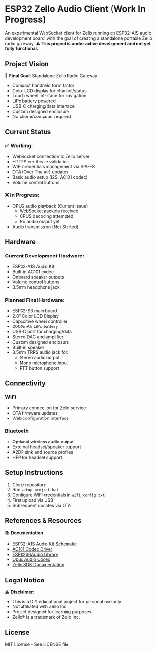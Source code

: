 # ESP32 Zello Audio Client (Work In Progress)

An experimental WebSocket client for Zello running on ESP32-A1S audio development board, with the goal of creating a standalone portable Zello radio gateway. 
**⚠️ This project is under active development and not yet fully functional.**

## Project Vision

🎯 **Final Goal**: Standalone Zello Radio Gateway
- Compact handheld form factor
- Color LCD display for channel/status
- Touch wheel interface for navigation
- LiPo battery powered
- USB-C charging/data interface
- Custom designed enclosure
- No phone/computer required

## Current Status

### ✅ Working:
- WebSocket connection to Zello server
- HTTPS certificate validation
- WiFi credentials management via SPIFFS
- OTA (Over The Air) updates
- Basic audio setup (I2S, AC101 codec)
- Volume control buttons

### ❌ In Progress:
- OPUS audio playback (Current Issue)
  - WebSocket packets received
  - OPUS decoding attempted
  - No audio output yet
- Audio transmission (Not Started)

## Hardware

### Current Development Hardware:
- ESP32-A1S Audio Kit
- Built-in AC101 codec
- Onboard speaker outputs
- Volume control buttons
- 3.5mm headphone jack

### Planned Final Hardware:
- ESP32-S3 main board
- 2.8" Color LCD Display
- Capacitive wheel controller
- 2000mAh LiPo battery
- USB-C port for charging/data
- Stereo DAC and amplifier
- Custom designed enclosure
- Built-in speaker
- 3.5mm TRRS audio jack for:
  - Stereo audio output
  - Mono microphone input
  - PTT button support

## Connectivity

### WiFi
- Primary connection for Zello service
- OTA firmware updates
- Web configuration interface

### Bluetooth
- Optional wireless audio output
- External headset/speaker support
- A2DP sink and source profiles
- HFP for headset support

## Setup Instructions

1. Clone repository
2. Run `setup-project.bat`
3. Configure WiFi credentials in `wifi_config.txt`
4. First upload via USB
5. Subsequent updates via OTA

## References & Resources

📚 **Documentation**
- [ESP32-A1S Audio Kit Schematic](https://docs.ai-thinker.com/_media/esp32/docs/esp32-a1s_v2.3_specification.pdf)
- [AC101 Codec Driver](https://github.com/Yveaux/AC101)
- [ESP8266Audio Library](https://github.com/earlephilhower/ESP8266Audio)
- [Opus Audio Codec](https://opus-codec.org/docs/)
- [Zello SDK Documentation](https://github.com/zelloptt/zello-channel-api/blob/master/API.md)

## Legal Notice

⚠️ **Disclaimer**:
- This is a DIY educational project for personal use only
- Not affiliated with Zello Inc.
- Project designed for learning purposes
- Zello® is a trademark of Zello Inc.

## License

MIT License - See LICENSE file
